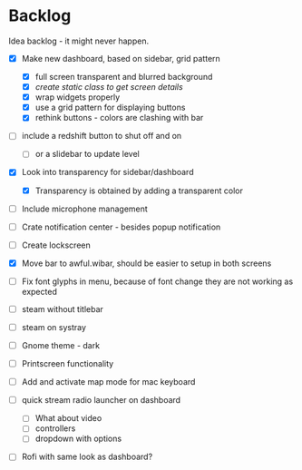 # Backlog

Idea backlog - it might never happen.

- [x] Make new dashboard, based on sidebar, grid pattern

    - [x] full screen transparent and blurred background
    - [x] _create static class to get screen details_
    - [x] wrap widgets properly
    - [x] use a grid pattern for displaying buttons
    - [x] rethink buttons - colors are clashing with bar

- [ ] include a redshift button to shut off and on
    - [ ] or a slidebar to update level

- [x] Look into transparency for sidebar/dashboard
    - [x] Transparency is obtained by adding a transparent color

- [ ] Include microphone management

- [ ] Crate notification center - besides popup notification

- [ ] Create lockscreen

- [x] Move bar to awful.wibar, should be easier to setup in both screens

- [ ] Fix font glyphs in menu, because of font change they are not working as expected

- [ ] steam without titlebar

- [ ] steam on systray

- [ ] Gnome theme - dark

- [ ] Printscreen functionality

- [ ] Add and activate map mode for mac keyboard

- [ ] quick stream radio launcher on dashboard
    - [ ] What about video
    - [ ] controllers
    - [ ] dropdown with options

- [ ] Rofi with same look as dashboard?